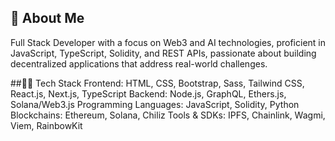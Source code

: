 ## 👋 About Me

Full Stack Developer with a focus on Web3 and AI technologies, proficient in JavaScript, TypeScript, Solidity, and REST APIs, passionate about building decentralized applications that address real-world challenges.


##👨‍💻 Tech Stack
Frontend: HTML, CSS, Bootstrap, Sass, Tailwind CSS, React.js, Next.js, TypeScript
Backend: Node.js, GraphQL, Ethers.js, Solana/Web3.js
Programming Languages: JavaScript, Solidity, Python
Blockchains: Ethereum, Solana, Chiliz
Tools & SDKs: IPFS, Chainlink, Wagmi, Viem, RainbowKit
